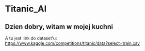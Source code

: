 # Titanic_AI
## Dzien dobry, witam w mojej kuchni


A tu jest link do dataset'u:
https://www.kaggle.com/competitions/titanic/data?select=train.csv


